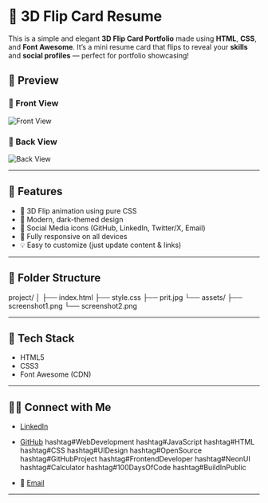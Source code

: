 # 🌟 3D Flip Card Resume

This is a simple and elegant **3D Flip Card Portfolio** made using **HTML**, **CSS**, and **Font Awesome**. It’s a mini resume card that flips to reveal your **skills** and **social profiles** — perfect for portfolio showcasing!


## 📸 Preview

### 🔹 Front View
![Front View](assets/screenshot1.png)


### 🔹 Back View
![Back View](https://github.com/pritamlendale/3d-flip-card-resume/assets/your-username-here/back-image.png)

---

## 🚀 Features

- 🎴 3D Flip animation using pure CSS
- 🎨 Modern, dark-themed design
- 🔗 Social Media icons (GitHub, LinkedIn, Twitter/X, Email)
- 📱 Fully responsive on all devices
- 💡 Easy to customize (just update content & links)

---

## 📂 Folder Structure

project/
│
├── index.html
├── style.css
├── prit.jpg
└── assets/
├── screenshot1.png
└── screenshot2.png


---

## 🔧 Tech Stack

- HTML5
- CSS3
- Font Awesome (CDN)

---


## 🧑‍💻 Connect with Me

- [LinkedIn](https://lnkd.in/guWEzqRE)
- [GitHub](https://lnkd.in/g6QMT-eh)
hashtag#WebDevelopment hashtag#JavaScript hashtag#HTML hashtag#CSS hashtag#UIDesign hashtag#OpenSource hashtag#GitHubProject hashtag#FrontendDeveloper hashtag#NeonUI hashtag#Calculator hashtag#100DaysOfCode hashtag#BuildInPublic

- 📧 [Email](mailto:pritamlendale@gmail.com)

---
